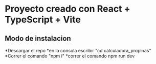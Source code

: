 # Proyecto creado con React + TypeScript + Vite


## Modo de instalacion

*Descargar el repo
*en la consola escribir "cd calculadora_propinas"
*Correr el comando "npm i"
*correr el comando npm run dev
